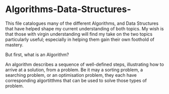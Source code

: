 # Algorithms-Data-Structures-


This file catalogues many of the different Algorithms, and Data Structures that have helped shape my current understanding of both topics. 
My wish is that those with virgin understanding will find my take on the two topics particularly useful; especially in helping them gain their own foothold of mastery. 

But first, what is an Algorithm?

An algorithm describes a sequence of well-defined steps, illustrating how to arrive at a solution, from a problem. 
Be it may a sorting problem, a searching problem, or an optimisation problem, they each have corresponding algortitthms that can be used to solve those types of problem. 
